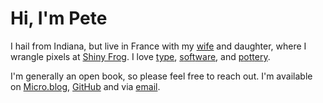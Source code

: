 # Hi, I'm Pete

I hail from Indiana, but live in France with my [wife](https://lauraschaffner.com) and daughter, where I wrangle pixels at [Shiny Frog](http://shinyfrog.net). I love <span id="type" class="letter-links"><a href="https://mbtype.com/fonts/concourse/">t</a><a href="https://www.typejockeys.com/font/ingeborg">y</a><a href="https://www.emigre.com/PDF/MrEaves.pdf">p</a><a href="http://www.martinmajoor.com/6_my_philosophy.html">e</a>,</span> <span id="software" class="letter-links"><a href="https://bear.app">s</a><a href="https://reederapp.com">o</a><a href="https://culturedcode.com/things/">f</a><a href="https://coderunnerapp.com">t</a><a href="https://glyphsapp.com">w</a><a href="https://ranchero.com/netnewswire/">a</a><a href="https://panic.com">r</a><a href="https://www.omnigroup.com">e</a>,</span> and <span id="pottery" class="letter-links"><a href="http://www.redlodgeclaycenter.com/artist/jeff-oestreich/">p</a><a href="https://www.tednealceramics.com">o</a><a href="https://www.facebook.com/John-Peterson-Pottery-496391233809050/?ref=page_internal">t</a><a href="https://en.wikipedia.org/wiki/Shōji_Hamada">t</a><a href="https://en.wikipedia.org/wiki/Bernard_Leach">e</a><a href="https://en.wikipedia.org/wiki/Michael_Cardew">r</a><a href="https://archive.org/details/in.ernet.dli.2015.279419">y</a>.</span>

I'm generally an open book, so please feel free to reach out. I'm available on [Micro.blog](https://micro.blog/peteschaffner), [GitHub](https://github.com/peteschaffner) and via [email](mailto:hello@peteschaffner.com).
